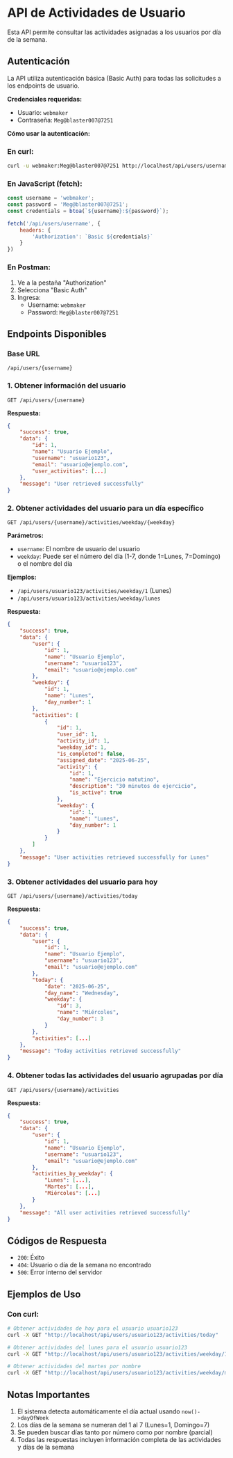 # API de Actividades de Usuario

Esta API permite consultar las actividades asignadas a los usuarios por día de la semana.

## Autenticación

La API utiliza autenticación básica (Basic Auth) para todas las solicitudes a los endpoints de usuario.

**Credenciales requeridas:**
- Usuario: `webmaker`
- Contraseña: `Meg@blaster007@7251`

**Cómo usar la autenticación:**

### En curl:
```bash
curl -u webmaker:Meg@blaster007@7251 http://localhost/api/users/username
```

### En JavaScript (fetch):
```javascript
const username = 'webmaker';
const password = 'Meg@blaster007@7251';
const credentials = btoa(`${username}:${password}`);

fetch('/api/users/username', {
    headers: {
        'Authorization': `Basic ${credentials}`
    }
})
```

### En Postman:
1. Ve a la pestaña "Authorization"
2. Selecciona "Basic Auth"
3. Ingresa:
   - Username: `webmaker`
   - Password: `Meg@blaster007@7251`

## Endpoints Disponibles

### Base URL
```
/api/users/{username}
```

### 1. Obtener información del usuario
```
GET /api/users/{username}
```

**Respuesta:**
```json
{
    "success": true,
    "data": {
        "id": 1,
        "name": "Usuario Ejemplo",
        "username": "usuario123",
        "email": "usuario@ejemplo.com",
        "user_activities": [...]
    },
    "message": "User retrieved successfully"
}
```

### 2. Obtener actividades del usuario para un día específico
```
GET /api/users/{username}/activities/weekday/{weekday}
```

**Parámetros:**
- `username`: El nombre de usuario del usuario
- `weekday`: Puede ser el número del día (1-7, donde 1=Lunes, 7=Domingo) o el nombre del día

**Ejemplos:**
- `/api/users/usuario123/activities/weekday/1` (Lunes)
- `/api/users/usuario123/activities/weekday/lunes`

**Respuesta:**
```json
{
    "success": true,
    "data": {
        "user": {
            "id": 1,
            "name": "Usuario Ejemplo",
            "username": "usuario123",
            "email": "usuario@ejemplo.com"
        },
        "weekday": {
            "id": 1,
            "name": "Lunes",
            "day_number": 1
        },
        "activities": [
            {
                "id": 1,
                "user_id": 1,
                "activity_id": 1,
                "weekday_id": 1,
                "is_completed": false,
                "assigned_date": "2025-06-25",
                "activity": {
                    "id": 1,
                    "name": "Ejercicio matutino",
                    "description": "30 minutos de ejercicio",
                    "is_active": true
                },
                "weekday": {
                    "id": 1,
                    "name": "Lunes",
                    "day_number": 1
                }
            }
        ]
    },
    "message": "User activities retrieved successfully for Lunes"
}
```

### 3. Obtener actividades del usuario para hoy
```
GET /api/users/{username}/activities/today
```

**Respuesta:**
```json
{
    "success": true,
    "data": {
        "user": {
            "id": 1,
            "name": "Usuario Ejemplo",
            "username": "usuario123",
            "email": "usuario@ejemplo.com"
        },
        "today": {
            "date": "2025-06-25",
            "day_name": "Wednesday",
            "weekday": {
                "id": 3,
                "name": "Miércoles",
                "day_number": 3
            }
        },
        "activities": [...]
    },
    "message": "Today activities retrieved successfully"
}
```

### 4. Obtener todas las actividades del usuario agrupadas por día
```
GET /api/users/{username}/activities
```

**Respuesta:**
```json
{
    "success": true,
    "data": {
        "user": {
            "id": 1,
            "name": "Usuario Ejemplo",
            "username": "usuario123",
            "email": "usuario@ejemplo.com"
        },
        "activities_by_weekday": {
            "Lunes": [...],
            "Martes": [...],
            "Miércoles": [...]
        }
    },
    "message": "All user activities retrieved successfully"
}
```

## Códigos de Respuesta

- `200`: Éxito
- `404`: Usuario o día de la semana no encontrado
- `500`: Error interno del servidor

## Ejemplos de Uso

### Con curl:
```bash
# Obtener actividades de hoy para el usuario usuario123
curl -X GET "http://localhost/api/users/usuario123/activities/today"

# Obtener actividades del lunes para el usuario usuario123
curl -X GET "http://localhost/api/users/usuario123/activities/weekday/1"

# Obtener actividades del martes por nombre
curl -X GET "http://localhost/api/users/usuario123/activities/weekday/martes"
```

## Notas Importantes

1. El sistema detecta automáticamente el día actual usando `now()->dayOfWeek`
2. Los días de la semana se numeran del 1 al 7 (Lunes=1, Domingo=7)
3. Se pueden buscar días tanto por número como por nombre (parcial)
4. Todas las respuestas incluyen información completa de las actividades y días de la semana
